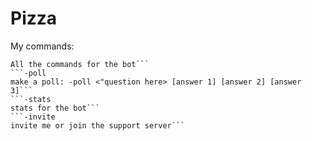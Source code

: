# Pizza
My commands:
```-help
All the commands for the bot```
```-poll
make a poll: -poll <"question here> [answer 1] [answer 2] [answer 3]```
```-stats
stats for the bot```
```-invite
invite me or join the support server```
